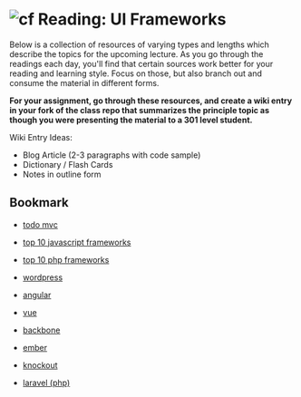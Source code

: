 ![cf](http://i.imgur.com/7v5ASc8.png) Reading: UI Frameworks
============================================================

Below is a collection of resources of varying types and lengths which describe the topics for the upcoming lecture.  As you go through the readings each day, you'll find that certain sources work better for your reading and learning style. Focus on those, but also branch out and consume the material in different forms.

**For your assignment, go through these resources, and create a wiki entry in your fork of the class repo that summarizes the principle topic as though you were presenting the material to a 301 level student.**

Wiki Entry Ideas:
* Blog Article (2-3 paragraphs with code sample)
* Dictionary / Flash Cards
* Notes in outline form

## Bookmark
* [todo mvc](http://todomvc.com)

* [top 10 javascript frameworks](https://geekflare.com/best-javascript-frameworks/)
* [top 10 php frameworks](https://stackify.com/php-frameworks-development/)

* [wordpress](https://wordpress.org/)
* [angular](https://angular.io/)
* [vue](https://vuejs.org/)

* [backbone](http://backbonejs.org/)
* [ember](https://www.emberjs.com/)
* [knockout](https://knockoutjs.com/)
* [laravel (php)](https://stackify.com/php-frameworks-development/#post-21345-_1wuafqadv8v)

